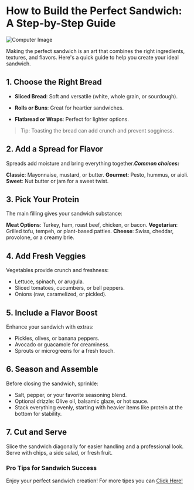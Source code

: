 # How to Build the Perfect Sandwich: A Step-by-Step Guide

![Computer Image ](https://images.unsplash.com/photo-1485451456034-3f9391c6f769?q=80&w=2940&auto=format&fit=crop&ixlib=rb-4.0.3&ixid=M3wxMjA3fDB8MHxwaG90by1wYWdlfHx8fGVufDB8fHx8fA%3D%3D)

Making the perfect sandwich is an art that combines the right ingredients, textures, and flavors. Here's a quick guide to help you create your ideal sandwich.

## 1. Choose the Right Bread

- **Sliced Bread**: Soft and versatile (white, whole grain, or sourdough).

- **Rolls or Buns**: Great for heartier sandwiches.

- **Flatbread or Wraps**: Perfect for lighter options.

>Tip: Toasting the bread can add crunch and prevent sogginess.


## 2. Add a Spread for Flavor

Spreads add moisture and bring everything together.***Common choices:***

**Classic**: Mayonnaise, mustard, or butter.
**Gourmet**: Pesto, hummus, or aioli.
**Sweet**: Nut butter or jam for a sweet twist.

## 3. Pick Your Protein

The main filling gives your sandwich substance:

**Meat Options**: Turkey, ham, roast beef, chicken, or bacon.
**Vegetarian**: Grilled tofu, tempeh, or plant-based patties.
**Cheese**: Swiss, cheddar, provolone, or a creamy brie.

## 4. Add Fresh Veggies

Vegetables provide crunch and freshness:

* Lettuce, spinach, or arugula.
* Sliced tomatoes, cucumbers, or bell peppers.
* Onions (raw, caramelized, or pickled).

## 5. Include a Flavor Boost

Enhance your sandwich with extras:

- Pickles, olives, or banana peppers.
- Avocado or guacamole for creaminess.
- Sprouts or microgreens for a fresh touch.

## 6. Season and Assemble

Before closing the sandwich, sprinkle:

+ Salt, pepper, or your favorite seasoning blend.
+ Optional drizzle: Olive oil, balsamic glaze, or hot sauce.
+ Stack everything evenly, starting with heavier items like protein at the bottom for stability. 

## 7. Cut and Serve

Slice the sandwich diagonally for easier handling and a professional look. Serve with chips, a side salad, or fresh fruit. 

### Pro Tips for Sandwich Success

Enjoy your perfect sandwich creation! For more tipes you can 
[Click Here!](http://www.goldmedalbakery.com/blog/10-tips-for-making-the-perfect-sandwich/)